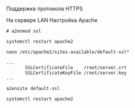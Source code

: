 Поддержка протокола HTTPS

На сервере LAN
Настройка Apache
```
# a2enmod ssl
```
```
systemctl restart apache2
```
```
nano /etc/apache2/sites-available/default-ssl*
```
```
...
       SSLCertificateFile    /root/server.crt
       SSLCertificateKeyFile /root/server.key
...
```

```
a2ensite default-ssl
```
```
systemctl restart apache2
```
